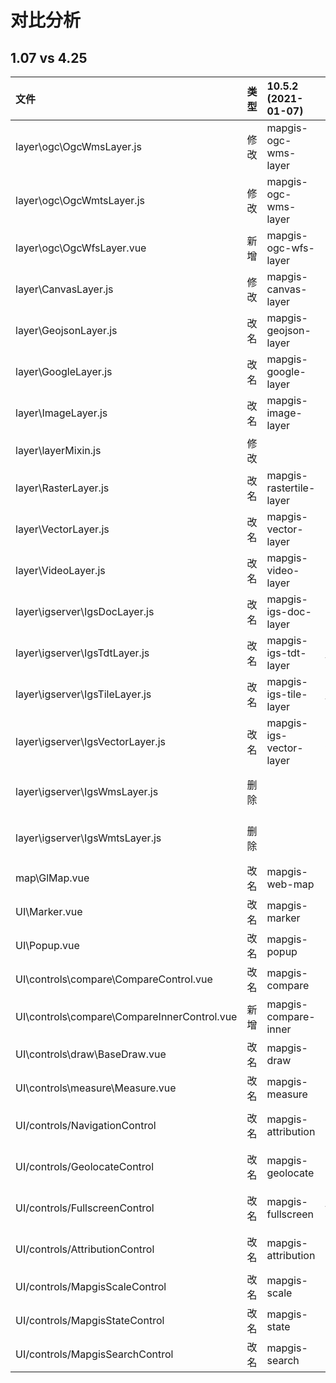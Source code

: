 # 对比分析

## 1.07 vs 4.25

| 文件                                        | 类型 | 10.5.2 (2021-01-07)     | 1.0.13 (2020-12)           | 10.5.2(按需引入)         | 1.0.13(按需引入)         | 备注                                                       |
| :------------------------------------------ | :--- | :---------------------- | :------------------------- | :----------------------- | :----------------------- | :--------------------------------------------------------- |
| layer\ogc\OgcWmsLayer.js                    | 修改 | mapgis-ogc-wms-layer    | mapbox-ogc-wms-layer       | MapgisOgcWmsLayer        | MapboxOgcWmsLayer        | props 内部宽度和高度按照国土提出的需求默认值统一升级成 512 |
| layer\ogc\OgcWmtsLayer.js                   | 修改 | mapgis-ogc-wms-layer    | mapbox-ogc-wms-layer       | MapgisOgcWmtsLayer       | MapboxOgcWmtsLayer       | props 内部宽度和高度按照国土提出的需求默认值统一升级成 512 |
| layer\ogc\OgcWfsLayer.vue                   | 新增 | mapgis-ogc-wfs-layer    | 无                         |                          |                          | 无                                                         |
| layer\CanvasLayer.js                        | 修改 | mapgis-canvas-layer     | mapbox-canvas-layer        | MapgisCanvasLayer        | MapboxCanvasLayer        | 新增 props 属性 delay                                      |
| layer\GeojsonLayer.js                       | 改名 | mapgis-geojson-layer    | mapbox-geojson-layer       | MapgisGeojsonLayer       | MapboxGeojsonLayer       |                                                            |
| layer\GoogleLayer.js                        | 改名 | mapgis-google-layer     | GoogleLayer                | MapgisGoogleLayer        | MapboxGoogleLayer        |                                                            |
| layer\ImageLayer.js                         | 改名 | mapgis-image-layer      | mapbox-image-layer         | MapgisImageLayer         | MapboxImageLayer         |                                                            |
| layer\layerMixin.js                         | 修改 |                         |                            |                          |                          | props 新增 url、mapgisOffset                               |
| layer\RasterLayer.js                        | 改名 | mapgis-rastertile-layer | mapbox-raster-layer        | MapgisRasterLayer        | MapboxRasterLayer        |                                                            |
| layer\VectorLayer.js                        | 改名 | mapgis-vector-layer     | mapbox-vector-layer        | MapgisVectorLayer        | MapboxVectorLayer        |                                                            |
| layer\VideoLayer.js                         | 改名 | mapgis-video-layer      | mapbox-video-layer         | MapgisVideoLayer         | MapboxVideoLayer         |                                                            |
| layer\igserver\IgsDocLayer.js               | 改名 | mapgis-igs-doc-layer    | mapbox-igs-doc-layer       | MapgisIgsDocLayer        | MapboxIgsDocLayer        |                                                            |
| layer\igserver\IgsTdtLayer.js               | 改名 | mapgis-igs-tdt-layer    | mapbox-igs-tdt-layer       | MapgisIgsTdtLayer        | MapboxIgsTdtLayer        |                                                            |
| layer\igserver\IgsTileLayer.js              | 改名 | mapgis-igs-tile-layer   | mapbox-igs-tile-layer      | MapgisIgsTileLayer       | MapboxIgsTileLayer       |                                                            |
| layer\igserver\IgsVectorLayer.js            | 改名 | mapgis-igs-vector-layer | mapbox-igs-vector-layer    | MapgisIgsVectorLayer     | MapboxIgsVectorLayer     |                                                            |
| layer\igserver\IgsWmsLayer.js               | 删除 |                         |                            |                          |                          | 请使用 layer\igserver\IgsWmsLayer.js 替代                  |
| layer\igserver\IgsWmtsLayer.js              | 删除 |                         |                            |                          |                          | 请使用 layer\igserver\IgsWmtsLayer.js 替代                 |
| map\GlMap.vue                               | 改名 | mapgis-web-map          | mapbox-map                 | MapgisWebMap             | MapboxMap                |                                                            |
| UI\Marker.vue                               | 改名 | mapgis-marker           | mapbox-marker              | MapgisMarker             | MapboxMarker             |                                                            |
| UI\Popup.vue                                | 改名 | mapgis-popup            | mapbox-popup               | MapgisPopup              | MapboxPopup              |                                                            |
| UI\controls\compare\CompareControl.vue      | 改名 | mapgis-compare          | mapbox-compare             | MapgisCompareControl     | MapboxCompareControl     | 实现了地图级别的内部 slot 机制                             |
| UI\controls\compare\CompareInnerControl.vue | 新增 | mapgis-compare-inner    |                            |                          |                          |                                                            |
| UI\controls\draw\BaseDraw.vue               | 改名 | mapgis-draw             | mapbox-base-draw           | MapgisDraw               | MapboxBaseDraw           |                                                            |
| UI\controls\measure\Measure.vue             | 改名 | mapgis-measure          | mapbox-base-measure        | MapgisMeasure            | MapboxMeasure            |                                                            |
| UI/controls/NavigationControl               | 改名 | mapgis-attribution      | mapbox-attribution-control | MapgisNavigationControl  | MapboxNavigationControl  |
| UI/controls/GeolocateControl                | 改名 | mapgis-geolocate        | mapbox-geolocate-control   | MapgisGeolocateControl   | MapboxGeolocateControl   |                                                            |
| UI/controls/FullscreenControl               | 改名 | mapgis-fullscreen       | mapbox-fullscreen-control  | MapgisFullscreenControl  | MapboxFullscreenControl  |                                                            |
| UI/controls/AttributionControl              | 改名 | mapgis-attribution      | mapbox-attribution-control | MapgisAttributionControl | MapboxAttributionControl |                                                            |
| UI/controls/MapgisScaleControl              | 改名 | mapgis-scale            | mapbox-scale-control       | MapgisScaleControl       | MapboxScaleControl       |                                                            |
| UI/controls/MapgisStateControl              | 改名 | mapgis-state            | StateControl               | MapgisStateControl       | MapboxStateControl       |                                                            |
| UI/controls/MapgisSearchControl             | 改名 | mapgis-search           | FullscreenControl          | MapgisSearchControl      | MapboxSearchControl      |                                                            |
